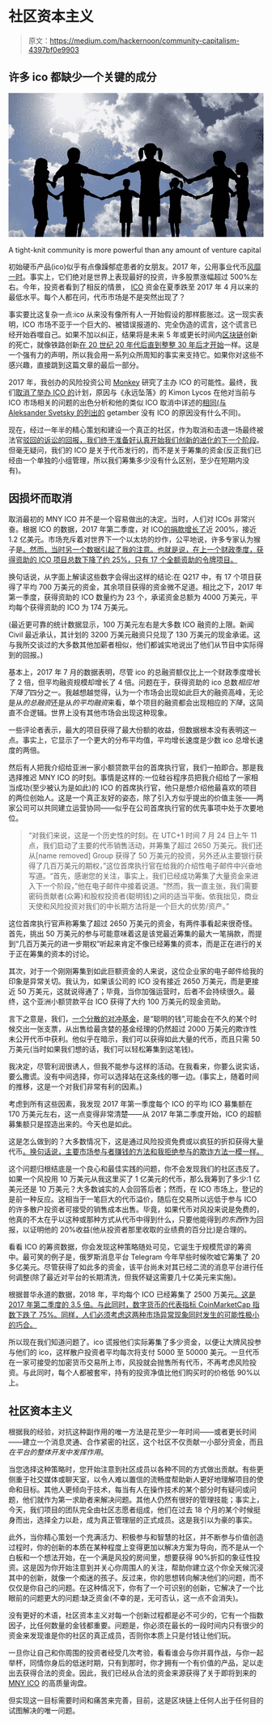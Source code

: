 # 社区资本主义

> 原文：<https://medium.com/hackernoon/community-capitalism-4397bf0e9903>

## 许多 ico 都缺少一个关键的成分

![](img/257ef10fef9becd0212e7a17964a2301.png)

A tight-knit community is more powerful than any amount of venture capital

初始硬币产品(ico)似乎有点像躁郁症患者的女朋友。2017 年，公用事业代币[风靡一时](https://hackernoon.com/2017-a-year-in-review-initial-coin-offerings-91ec1c7367a5)。事实上，它们绝对是世界上表现最好的投资，许多股票涨幅超过 500%左右。今年，投资者看到了相反的情景， [ICO](https://hackernoon.com/tagged/ico) 资金在夏季跌至 2017 年 4 月以来的最低水平。每个人都在问，代币市场是不是突然出现了？

事实要比这复杂一点:ico 从来没有像所有人一开始假设的那样膨胀过。这一现实表明，ICO 市场不亚于一个巨大的、被错误报道的、完全伪造的谎言，这个谎言已经开始吞噬自己。如果不加以纠正，结果将是未来 5 年或更长时间内[区块链](https://hackernoon.com/tagged/blockchain)创新的死亡，就像铁路创新[在 20 世纪 20 年代后直到整整 30 年后才开始](https://en.wikipedia.org/wiki/Timeline_of_railway_history)一样。这是一个强有力的声明，所以我会用一系列众所周知的事实来支持它。如果你对这些不感兴趣，直接跳到这篇文章的最后一部分。

2017 年，我创办的风险投资公司 [Monkey](http://monkey.lu) 研究了主办 ICO 的可能性。最终，我们[取消了举办 ICO 的](https://tokenmarket.net/blockchain/waves/assets/monkey-capital)计划，原因与《永远坠落》的 Kimon Lycos 在他对当前与 ICO 市场相关的问题的出色分析和他的类似 ICO 取消中详述的[相同(与 Aleksander Svetsky 的](https://hackernoon.com/i-just-shot-my-ico-and-i-liked-it-bb0e6221a1ef)[列出的](https://hackernoon.com/why-we-didnt-ico-169fb1293d7) getamber 没有 ICO 的原因没有什么不同)。

现在，经过一年半的精心策划和建设一个真正的社区，作为取消和击退一场最终被法官[驳回的诉讼的回报，我们终于准备好认真开始我们创新的](https://www.docketbird.com/court-cases/Hodges-et-al-v-Monkey-Capital-LLC-et-al/flsd-9:2017-cv-81370)[进化的下一个阶段](https://synthchain.com)。但毫无疑问，我们的 ICO 是关于代币发行的，而不是关于筹集的资金(反正我们已经由一个单独的小组管理，所以我们筹集多少没有什么区别，至少在短期内没有)。

## **因损坏而取消**

取消最初的 MNY ICO 并不是一个容易做出的决定。当时，人们对 ICOs 非常兴奋。根据 ICO 的数据，2017 年第二季度，对 ICO[的捐款增长了](https://www.smithandcrown.com/quarter-two-review/)近 200%，接近 1.2 亿美元。市场充斥着对世界下一个以太坊的炒作，公平地说，许多专家认为猴子是[。然而，当时另一个数据引起了我的注意。也就是说，在上一个财政季度，获得资助的 ICO 项目总数下降了约 25%，只有 17 个全额资助的令牌项目。](https://steemit.com/cryptocurrency/@ico-hunter/coeval-and-monkey-capital-should-you-have-a-go-and-invest)

换句话说，从字面上解读这些数字会得出这样的结论:在 Q217 中，有 17 个项目获得了平均 700 万美元的资金，其余项目获得的资金微不足道。相比之下，2017 年第一季度，获得资助的 ICO 数量约为 23 个，承诺资金总额为 4000 万美元，平均每个获得资助的 ICO 为 174 万美元。

(最近更可靠的统计数据显示，100 万美元左右是大多数 ICO 融资的上限。新闻 Civil 最近承认，其计划的 3200 万美元融资只兑现了 130 万美元的现金承诺。这与我所交谈过的大多数其他加薪者相似，他们都诚实地说出了他们从节目中实际得到的回报。)

基本上，2017 年 7 月的数据表明，尽管 ico 的总融资额仅比上一个财政季度增长了 2 倍，但平均融资规模却增长了 4 倍。问题在于，获得资助的 ico 总数*相应地下降了*四分之一。我越想越觉得，认为一个市场会出现如此巨大的融资高峰，无论是从*的总融资*还是从*的平均融资*来看，单个项目的融资都会出现相应的*下降*，这简直不合逻辑。世界上没有其他市场会出现这种现象。

一些评论者表示，最大的项目获得了最大份额的收益，但数据根本没有表明这一点。事实上，它显示了一个更大的分布平均值，平均增长速度是少数 ico 总增长速度的两倍。

然后有人把我介绍给亚洲一家小额贷款平台的首席执行官，我们一拍即合。那是我选择推迟 MNY ICO 的时刻。事情是这样的:一位硅谷程序员把我介绍给了一家相当成功(至少被认为是如此)的 ICO 的首席执行官，他只是想介绍他最喜欢的项目的两位创始人。这是一个真正友好的姿态，除了引入方似乎提出的价值主张——两家公司可以共同建立运营协同——似乎在公司首席执行官的优先事项中处于次要地位。

> “对我们来说，这是一个历史性的时刻。在 UTC+1 时间 7 月 24 日上午 11 点，我们启动了主要的代币销售活动，并筹集了超过 2650 万美元。我们还从[name removed] Group 获得了 50 万美元的投资，另外还从主要银行获得了几百万美元的期权，”这位首席执行官在给我的介绍性电子邮件中兴奋地写道。“首先，感谢您的关注，事实上，我们已经成功筹集了大量资金来进入下一个阶段，”他在电子邮件中接着说道。“然而，我一直主张，我们需要密码贡献者(众筹)和股权投资者(聪明钱)之间的适当平衡。依我拙见，商业天使和风险投资对我们的中长期方法将是一个巨大的优势/资产。”

这位首席执行官声称筹集了超过 2650 万美元的资金，有两件事看起来很奇怪。首先，挑出 50 万美元的参与可能意味着这是该党最近筹集的最大一笔捐款，而提到“几百万美元的进一步期权”听起来肯定不像已经筹集的资本，而是正在进行的关于正在筹集的资本的讨论。

其次，对于一个刚刚筹集到如此巨额资金的人来说，这位企业家的电子邮件给我的印象是异常关切。我认为，如果该公司的 ICO 没有接近 2650 万美元，而是更接近 50 万美元，这就说得通了；毕竟，当你加强运营时，后者不会持续很久。最终，这个亚洲小额贷款平台 ICO 获得了大约 100 万美元的现金资助。

言下之意是，我们，[一个分散的对冲基金](https://synthchain.com/wp-content/uploads/2018/08/WP-Synthchain.pdf)，是“聪明的钱”,可能会在不久的某个时候交出一张支票，从出售给最贪婪的基金经理的仍然超过 2000 万美元的欺诈性未公开代币中获利。他似乎在暗示，我们可以获得如此大量的代币，而且只需 50 万美元(当时如果我们想的话，我们可以轻松筹集到这笔钱)。

我决定，尽管利润很诱人，但我不能参与这样的活动。在我看来，你要么说实话，要么撒谎。没有中间选择，你可以选择站在这条线的哪一边。(事实上，随着时间的推移，这是一个对我们非常有利的因素。)

考虑到所有这些因素，我发现 2017 年第一季度每个 ICO 的平均 ICO 募集额在 170 万美元左右，这一点变得非常清楚——从 2017 年第二季度开始，ICO 的超额募集额只是捏造出来的。今天也是如此。

这是怎么做到的？大多数情况下，这是通过风险投资免费或以疯狂的折扣获得大量代币[。换句话说，主要市场参与者赚钱的方法和我拒绝参与的欺诈方法一模一样。](https://news.bitcoin.com/venture-capitalists-use-safts-to-tap-4-billion-bitcoin-created-ico-boom/)

这个问题归根结底是一个良心和最佳实践的问题，你不会发现我们的社区违反了。如果一个风投用 10 万美元从我这里买了 1 亿美元的代币，那么我筹到了多少:1 亿美元还是 10 万美元？大多数诚实的人会回答后者；然而，在 ICO 市场上，登记的是前一种反应。这相当于一笔巨大的代币溢价，随后在交易所以远低于参与 ICO 的许多散户投资者可接受的销售成本出售。毕竟，如果代币对风投来说是免费的，他真的不太在乎以这种或那种方式从代币中得到什么，只要他能得到*的东西*作为回报，以证明他的 20%收益(他从投资者那里收取的业绩费的百分比)是合理的。

看看 ICO 的筹资数据，你会发现这种策略随处可见，它诞生于规模荒谬的筹资中。最可笑的例子是，俄罗斯消息平台 Telegram 今年早些时候吹嘘它筹集了 20 多亿美元。尽管获得了如此多的资金，该平台尚未对其已经二流的消息平台进行任何调整(除了最近对平台的长期清洗，但我怀疑这需要几十亿美元来实施)。

根据普华永道的数据，2018 年，平均每个 ICO 已经筹集了 2500 万美元[。这是 2017 年第二季度的 3.5 倍。与此同时，数字货币的代表指标 CoinMarketCap 指数下跌了 75%。同样，人们必须考虑这两种市场异常现象同时发生的可能性极小的巧合。](https://cointelegraph.com/news/pwc-report-finds-that-2018-ico-volume-is-already-double-that-of-previous-year)

所以现在我们知道问题了。ico 谎报他们实际筹集了多少资金，以便让大牌风投参与他们的 ico，这样散户投资者平均每次将支付 5000 至 50000 美元。一旦代币在一家可接受的加密货币交易所上市，风投就会抛售所有代币，不再考虑风险投资。与此同时，每个人都被套牢，持有的投资净值比他们购买时的价格低 90%以上。

## **社区资本主义**

根据我的经验，对抗这种副作用的唯一方法是花至少一年时间——或者更长时间——建立一个消息灵通、合作紧密的社区，这个社区不仅贡献一小部分资金，而且*在平台的整体开发中发挥作用*。

当您选择这种策略时，您开始注意到社区成员以各种不同的方式做出贡献。有些更侧重于社交媒体或聊天室，以令人难以置信的流畅度帮助新人更好地理解项目的使命和目标。其他人更倾向于技术，每当有人在操作技术的某个部分时有疑问或问题，他们就作为第一求助者来解决问题。其他人仍然有很好的管理技能；事实上，今天，我们项目的团队完全由社区志愿者组成，他们在过去 18 个月的某个时候挺身而出，选择全力以赴，成为真正管理层的正式成员。这是我引以为豪的事实。

此外，当你精心策划一个充满活力、积极参与和智慧的社区，并不断参与价值创造过程时，你的创新的本质在某种程度上变得更加以解决方案为导向，而不是从一个白板和一个想法开始，在一个满是风投的房间里，想要获得 90%折扣的象征性投资。这是因为你开始注意到并关心你周围人的关注，帮助你建立这个你全天候沉浸其中的创新，就像一个痴迷的孩子。反过来，你的思想转向解决他们的问题，而不仅仅是你自己的问题。在这种情况下，你有了一个可识别的创新，它解决了一个比眼前的问题更大的问题:缺乏资金(不幸的是，无可否认，这一点不会消失)。

没有更好的术语，社区资本主义对每一个创新过程都是必不可少的，它有一个指数因子，比任何数量的金钱都重要。问题是，你必须在最长的一段时间内只有很少的资金来发现谁是你的社区的真正成员，否则你本质上只是付钱让他们玩。

一旦你让自己和你周围的投资者经受几次考验，看看谁会与你并肩作战，与你一起举杯，同情你身后的低迷时期，只有到那时，你才拥有一个有价值的产品，足以走出去获得合法的资金。因此，我们已经从合法的资金来源获得了关于即将到来的 [MNY ICO](http://monkey.lu/) 的高质量询盘。

但实现这一目标需要时间和痛苦来完善，目前，这是区块链上任何人出于任何目的试图解决的唯一问题。